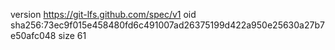 version https://git-lfs.github.com/spec/v1
oid sha256:73ec9f015e458480fd6c491007ad26375199d422a950e25630a27b7e50afc048
size 61
